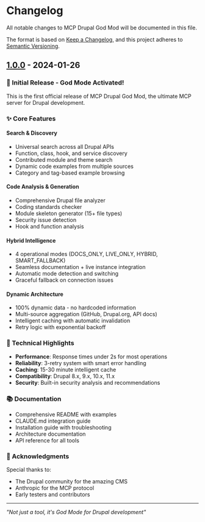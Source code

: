 # Changelog

All notable changes to MCP Drupal God Mod will be documented in this file.

The format is based on [Keep a Changelog](https://keepachangelog.com/en/1.0.0/),
and this project adheres to [Semantic Versioning](https://semver.org/spec/v2.0.0.html).

## [1.0.0] - 2024-01-26

### 🎉 Initial Release - God Mode Activated!

This is the first official release of MCP Drupal God Mod, the ultimate MCP server for Drupal development.

### ✨ Core Features

#### Search & Discovery
- Universal search across all Drupal APIs
- Function, class, hook, and service discovery
- Contributed module and theme search
- Dynamic code examples from multiple sources
- Category and tag-based example browsing

#### Code Analysis & Generation
- Comprehensive Drupal file analyzer
- Coding standards checker
- Module skeleton generator (15+ file types)
- Security issue detection
- Hook and function analysis

#### Hybrid Intelligence
- 4 operational modes (DOCS_ONLY, LIVE_ONLY, HYBRID, SMART_FALLBACK)
- Seamless documentation + live instance integration
- Automatic mode detection and switching
- Graceful fallback on connection issues

#### Dynamic Architecture
- 100% dynamic data - no hardcoded information
- Multi-source aggregation (GitHub, Drupal.org, API docs)
- Intelligent caching with automatic invalidation
- Retry logic with exponential backoff

### 🔧 Technical Highlights

- **Performance**: Response times under 2s for most operations
- **Reliability**: 3-retry system with smart error handling
- **Caching**: 15-30 minute intelligent cache
- **Compatibility**: Drupal 8.x, 9.x, 10.x, 11.x
- **Security**: Built-in security analysis and recommendations

### 📚 Documentation

- Comprehensive README with examples
- CLAUDE.md integration guide
- Installation guide with troubleshooting
- Architecture documentation
- API reference for all tools

### 🙏 Acknowledgments

Special thanks to:
- The Drupal community for the amazing CMS
- Anthropic for the MCP protocol
- Early testers and contributors

---

*"Not just a tool, it's God Mode for Drupal development"*

[1.0.0]: https://github.com/yourusername/mcp-drupal-god-mod/releases/tag/v1.0.0